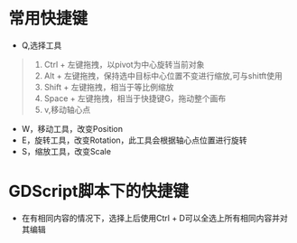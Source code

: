 # 常用快捷键  
- Q,选择工具  
>  1. Ctrl + 左键拖拽，以pivot为中心旋转当前对象  
>  2. Alt + 左键拖拽，保持选中目标中心位置不变进行缩放,可与shitft使用  
>  3. Shift + 左键拖拽，相当于等比例缩放  
>  4. Space + 左键拖拽，相当于快捷键G，拖动整个画布  
>  5. v,移动轴心点  
- W，移动工具，改变Position  
- E，旋转工具，改变Rotation，此工具会根据轴心点位置进行旋转  
- S，缩放工具，改变Scale  

# GDScript脚本下的快捷键
- 在有相同内容的情况下，选择上后使用Ctrl + D可以全选上所有相同内容并对其编辑
